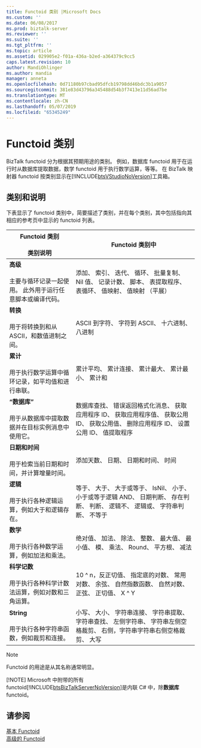 ```yaml
---
title: Functoid 类别 |Microsoft Docs
ms.custom: ''
ms.date: 06/08/2017
ms.prod: biztalk-server
ms.reviewer: ''
ms.suite: ''
ms.tgt_pltfrm: ''
ms.topic: article
ms.assetid: 029905e2-f01a-436a-b2ed-a364379c9cc5
caps.latest.revision: 10
author: MandiOhlinger
ms.author: mandia
manager: anneta
ms.openlocfilehash: 0d71180b97cbad95dfcb19798dd46bdc3b1a9057
ms.sourcegitcommit: 381e83d43796a345488d54b3f7413e11d56ad7be
ms.translationtype: MT
ms.contentlocale: zh-CN
ms.lasthandoff: 05/07/2019
ms.locfileid: "65345249"
---
```

# <a name="functoid-categories"></a>Functoid 类别
BizTalk functoid 分为根据其预期用途的类别。 例如，数据库 functoid 用于在运行时从数据库提取数据，数学 functoid 用于执行数学运算，等等。 在 BizTalk 映射器 functoid 按类别显示在[!INCLUDE[btsVStudioNoVersion](../includes/btsvstudionoversion-md.md)]工具箱。 

## <a name="categories--description"></a>类别和说明
下表显示了 functoid 类别中，简要描述了类别，并在每个类别，其中包括指向其相应的参考页中显示的 functoid 列表。  
  
|Functoid 类别 <br/><br/> 类别说明|Functoid 类别中|  
|---|---|  
|**高级** <br /><br /> 主要与循环记录一起使用。 此外用于运行任意脚本或编译代码。|添加、 索引、 迭代、 循环、 批量复制、 Nil 值、 记录计数、 脚本、 表提取程序、 表循环、 值映射、 值映射 （平展）|  
|**转换** <br /><br /> 用于将转换到和从 ASCII，和数值进制之间。|ASCII 到字符、 字符到 ASCII、 十六进制、 八进制|  
|**累计** <br /><br /> 用于执行数学运算中循环记录，如平均值和进行串联。|累计平均、 累计连接、 累计最大、 累计最小、 累计和|  
|**“数据库”** <br /><br /> 用于从数据库中提取数据并在目标实例消息中使用它。|数据库查找、 错误返回格式化消息、 获取应用程序 ID、 获取应用程序值、 获取公用 ID、 获取公用值、 删除应用程序 ID、 设置公用 ID、 值提取程序|  
|**日期和时间** <br /><br /> 用于检索当前日期和时间，并计算增量时间。|添加天数、 日期、 日期和时间、 时间|  
|**逻辑** <br /><br /> 用于执行各种逻辑运算，例如大于和逻辑存在。|等于、 大于、 大于或等于、 IsNil、 小于、 小于或等于逻辑 AND、 日期判断、 存在判断、 判断、 逻辑不、 逻辑或、 字符串判断、 不等于|  
|**数学** <br /><br /> 用于执行各种数学运算，例如加法和乘法。|绝对值、 加法、 除法、 整数、 最大值、 最小值、 模、 乘法、 Round、 平方根、 减法|  
|**科学记数** <br /><br /> 用于执行各种科学计数法运算，例如对数和三角运算。|10 ^ n，反正切值、 指定底的对数、 常用对数、 余弦、 自然指数函数、 自然对数、 正弦、 正切值、 X ^ Y|  
|**String** <br /><br /> 用于执行各种字符串函数，例如裁剪和连接。|小写、 大小、 字符串连接、 字符串提取、 字符串查找、 左侧字符串、 字符串左侧空格裁剪、 右侧，字符串字符串右侧空格裁剪、 大写|  
  
> [!NOTE]
>  Functoid 的用途是从其名称通常明显。  
> 
> [!NOTE]
>  Microsoft 中附带的所有 functoid[!INCLUDE[btsBizTalkServerNoVersion](../includes/btsbiztalkservernoversion-md.md)]是内联 C# 中，除**数据库**functoid。  
  
## <a name="see-also"></a>请参阅  
 [基本 Functoid](../core/basic-functoids.md)   
 [高级的 Functoid](../core/advanced-functoids.md)